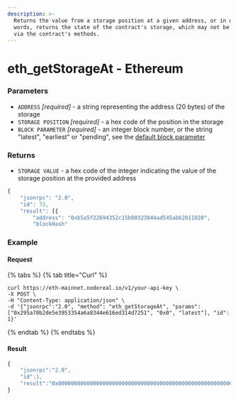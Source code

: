 ```yaml
---
description: >-
  Returns the value from a storage position at a given address, or in other
  words, returns the state of the contract's storage, which may not be exposed
  via the contract's methods.
---
```


# eth\_getStorageAt - Ethereum

### Parameters

* `ADDRESS` _\[required]_ - a string representing the address (20 bytes) of the storage
* `STORAGE POSITION` _\[required]_ - a hex code of the position in the storage
* `BLOCK PARAMETER` _\[required]_ - an integer block number, or the string "latest", "earliest" or "pending", see the [default block parameter](https://github.com/ethereum/wiki/wiki/JSON-RPC#the-default-block-parameter)

### Returns

* `STORAGE VALUE` - a hex code of the integer indicating the value of the storage position at the provided address

```javascript
{
    "jsonrpc": "2.0",
    "id": 73,
    "result": [{
        "address": "0xb5a5f22694352c15b00323844ad545abb2b11028",
        "blockHash"
```



### Example

#### Request

{% tabs %}
{% tab title="Curl" %}
```
curl https://eth-mainnet.nodereal.io/v1/your-api-key \
-X POST \
-H "Content-Type: application/json" \
-d '{"jsonrpc":"2.0", "method": "eth_getStorageAt", "params": ["0x295a70b2de5e3953354a6a8344e616ed314d7251", "0x0", "latest"], "id": 1}'
```
{% endtab %}
{% endtabs %}



#### Result

```javascript
{
    "jsonrpc":"2.0",
    "id":1,
    "result":"0x00000000000000000000000000000000000000000000000000000000000004d2"
}
```
